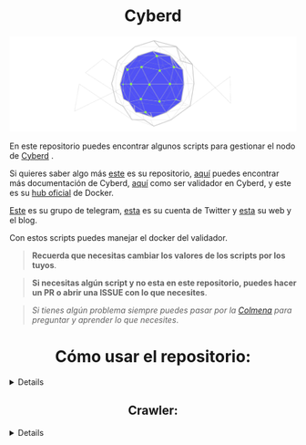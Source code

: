 <h1 align="center"> Cyberd </h1>

<p align="center"> 
<img src="./images/logo.png">
</p>


En este repositorio puedes encontrar algunos scripts para gestionar el nodo de [Cyberd](https://github.com/cybercongress/cyberd/blob/master/docs/cyberd.md) .

Si quieres saber algo más [este](https://github.com/cybercongress/cyberd) es su repositorio, [aquí](https://github.com/cybercongress/cyberd/tree/master/docs) puedes encontrar más documentación de Cyberd, [aquí](https://github.com/cybercongress/cyberd/blob/master/docs/run_validator.md) como ser validador en Cyberd, y este es su [hub oficial](https://hub.docker.com/r/cyberd/cyberd) de Docker.

[Este](https://t.me/fuckgoogle) es su grupo de telegram, [esta](https://twitter.com/cyber_devs) es su cuenta de Twitter y [esta](https://cybercongress.ai/) su web y el blog.

Con estos scripts puedes manejar el docker del validador.

> **Recuerda que necesitas cambiar los valores de los scripts por los tuyos**.

> **Si necesitas algún script y no esta en este repositorio, puedes hacer un PR o abrir una ISSUE con lo que necesites**.

> _Si tienes algún problema siempre puedes pasar por la [Colmena](https://www.coworkingcolmena.com) para preguntar y aprender lo que necesites_.


<sumary>
<h1 align="center"> Cómo usar el repositorio: </h1>

</sumary>
<details>

- Necesitas instalar <a href="https://github.com/stedolan/jq/wiki"> jq</a>:

```
sudo apt install -y jq
```

- Clona el repositorio:

```
git clone https://github.com/Colm3na/Cyberd.git
```

- Dirígete a la carpeta [scripts](./scripts/), y dale permisos de ejecución:

```
cd scripts/
```

```
chmod +x *
```

- Usa el script que necesites:

```
./balance
```
</details>

<sumary>
<h2 align="center"> Crawler: </h1>

</sumary>
<details>

- <h3>Clona el repositorio:</h3>
```
git clone https://github.com/cybercongress/crawler
```

- Ya deberíamos tener Go 1.12+ instalado, necesitamos cyberd ya corriendo para usarlo con crawler.

---

<sumary>
  <h3 align="center">Instalación de Go y el nodo de IPFS</h3>

</sumary>
<details>
  
>Si necesitas instalar Go, puedes ir a [esta guía.](https://github.com/Colm3na/Cosmos/blob/master/testnets/Instalación%20de%20un%20nodo%20de%20Cosmos%20en%20Gaia-13004%5BES_es%5D.md#instalamos-la-última-versión-de-go)

>Para instalar un nodo de IPFS:

`sudo snap install ipfs`

>Iniciamos IPFS:

`ipfs init`

>Dejamos el demonio corriendo:

`ipfs daemon` 
</details>

---

- Para instalarlo hacemos:
```
cd crawler
go build -o crawler
```

- <h3>Requisitos:</h3>

Tal y como se especifica en el repositorio original, necesitamos 3 cosas para usar crawler:

1. El daemon de ipfs corriendo. Lo arrancamos con el comando `ipfs daemon`.

2. Descargarnos enwiki-latest-all-titles al directorio raíz del crawler:
```
ipfs get QmddV5QP87BZGiSUCf9x9hsqM73b83rsPC6AYMNqkjKMGx -o enwiki-latest-all-titles
```

3. Cyberd corriendo con una cuenta de la que tengamos la contraseña.

- <h3>Uso:</h3>

Crawler tiene dos funciones: parsear los títulos de la wiki y enviar links entre las palabras claves y las páginas de la wiki, y la segunda subir archivos o DURAS al nodo de IPFS local.

1. Para la primera función, simplemente abrimos un `tmux` y corremos este comando como sudo:
```
sudo ./crawler submit-links-to-cyber ./enwiki-latest-all-titles --home=<path-to-cyberdcli> --address=<account> --passphrase=<passphrase> --chunk=100
```
El parámetro `--home`, si hemos instalado nuestro cyberd siguiendo la guía oficial, será `--home=/cyberd/cli/`.

Desgraciadamente, nos obliga a escribir la contraseña en texto plano que encripta nuestra wallet de cyberd en `passphrase`.

2. Para la segunda función, igualmente en un `tmux`, ejecutamos:
```
./crawler upload-duras-to-ipfs enwiki-latest-all-titles
```

Para saber qué es un DURA, aquí encontraréis toda la información: https://github.com/cybercongress/cyb/blob/dev/docs/dura.md

- <h3>Bandwidth:</h3>

Crawler consume puntos de bandwidth para crear los links. Estos puntos se regeneran con el tiempo y también dependiendo de nuestra cantidad de CYBs.

Después de generar una serie de links, veremos el mensaje `Low bandwidth. Sleep for 14.081µs seconds`. Entonces sólo cabrá esperar o bien conseguir más CYBs.

</details>
